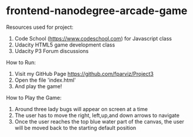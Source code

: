 frontend-nanodegree-arcade-game
===============================


Resources used for project:  


1. Code School (https://www.codeschool.com) for Javascript class  
2. Udacity HTML5 game development class  
3. Udacity P3 Forum discussions  


How to Run:

1. Visit my GitHub Page https://github.com/fparviz/Project3
2. Open the file 'index.html'
3. And play the game!

How to Play the Game:  

1. Around three lady bugs will appear on screen at a time  
2. The user has to move the right, left,up,and down arrows to navigate  
3. Once the user reaches the top blue water part of the canvas, the user will be moved back to the starting default position  

